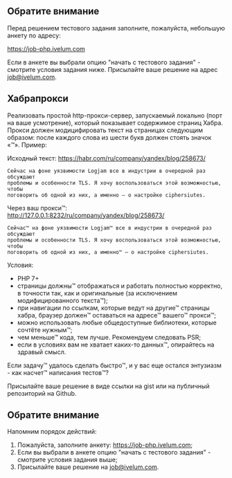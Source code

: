 ## Обратите внимание

Перед решением тестового задания заполните, пожалуйста, небольшую анкету
по адресу: 

https://job-php.ivelum.com

Если в анкете вы выбрали опцию "начать с тестового задания" - смотрите условия
задания ниже. Присылайте ваше решение на адрес job@ivelum.com.


## Хабрапрокси

Реализовать простой http-прокси-сервер, запускаемый локально (порт на ваше
усмотрение), который показывает содержимое страниц Хабра. Прокси должен
модицифировать текст на страницах следующим образом: после каждого слова из
шести букв должен стоять значок «™». Пример:

Исходный текст: https://habr.com/ru/company/yandex/blog/258673/

```
Сейчас на фоне уязвимости Logjam все в индустрии в очередной раз обсуждают 
проблемы и особенности TLS. Я хочу воспользоваться этой возможностью, чтобы 
поговорить об одной из них, а именно — о настройке ciphersiutes.
```

Через ваш прокси™: http://127.0.0.1:8232/ru/company/yandex/blog/258673/

```
Сейчас™ на фоне уязвимости Logjam™ все в индустрии в очередной раз обсуждают 
проблемы и особенности TLS. Я хочу воспользоваться этой возможностью, чтобы 
поговорить об одной из них, а именно™ — о настройке ciphersiutes. 
```

Условия:
* PHP 7+
* страницы должны™ отображаться и работать полностью корректно, в точности так,
  как и оригинальные (за исключением модифицированного текста™);
* при навигации по ссылкам, которые ведут на другие™ страницы хабра, браузер
  должен™ оставаться на адресе™ вашего™ прокси™;
* можно использовать любые общедоступные библиотеки, которые сочтёте нужным™;
* чем меньше™ кода, тем лучше. Рекомендуем следовать PSR;
* если в условиях вам не хватает каких-то данных™, опирайтесь на здравый смысл.

Если задачу™ удалось сделать быстро™, и у вас еще остался энтузиазм - как 
насчет™ написания тестов™?

Присылайте ваше решение в виде ссылки на gist или на публичный репозиторий на 
Github.


## Обратите внимание

Напомним порядок действий:

1. Пожалуйста, заполните анкету: https://job-php.ivelum.com;
2. Если вы выбрали в анкете опцию "начать с тестового задания" - смотрите
   условия задания выше;
3. Присылайте ваше решение на job@ivelum.com.
